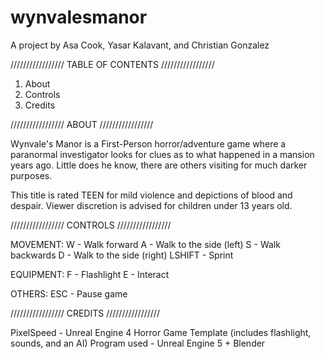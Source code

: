 # wynvalesmanor


A project by Asa Cook, Yasar Kalavant, and Christian Gonzalez


/////////////////
TABLE OF CONTENTS
/////////////////

1. About
2. Controls
3. Credits

/////////////////
ABOUT
/////////////////

Wynvale's Manor is a First-Person horror/adventure game where a paranormal investigator looks for clues as to what happened in a mansion years ago.
Little does he know, there are others visiting for much darker purposes.

This title is rated TEEN for mild violence and depictions of blood and despair. Viewer discretion is advised for children under 13 years old.

/////////////////
CONTROLS
/////////////////

MOVEMENT:
W - Walk forward
A - Walk to the side (left)
S - Walk backwards
D - Walk to the side (right)
LSHIFT - Sprint

EQUIPMENT:
F - Flashlight
E - Interact

OTHERS:
ESC - Pause game

/////////////////
CREDITS
/////////////////

PixelSpeed - Unreal Engine 4 Horror Game Template (includes flashlight, sounds, and an AI)
Program used - Unreal Engine 5 + Blender
